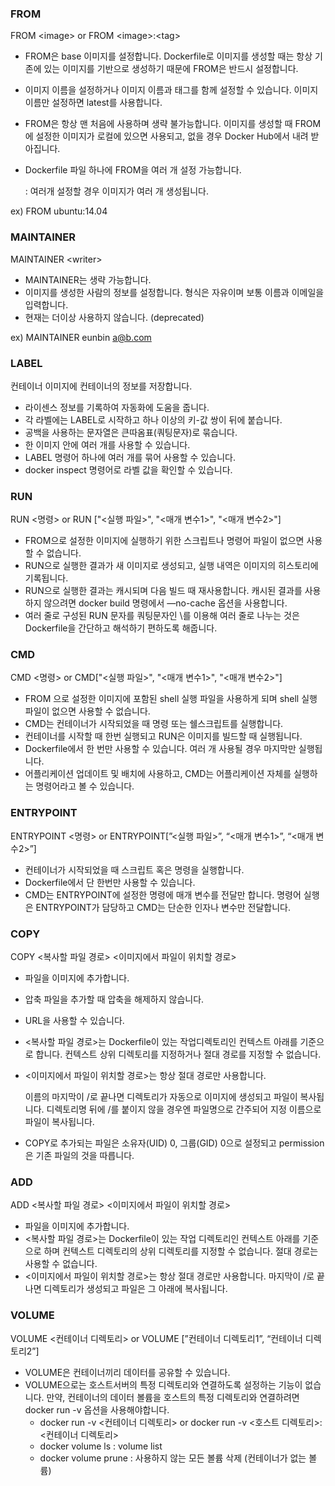 ### FROM

FROM \<image\> or FROM \<image\>:\<tag\>

- FROM은 base 이미지를 설정합니다. Dockerfile로 이미지를 생성할 때는 항상 기존에 있는 이미지를 기반으로 생성하기 때문에 FROM은 반드시 설정합니다.
- 이미지 이름을 설정하거나 이미지 이름과 태그를 함께 설정할 수 있습니다. 이미지 이름만 설정하면 latest를 사용합니다.
- FROM은 항상 맨 처음에 사용하며 생략 불가능합니다. 이미지를 생성할 때 FROM에 설정한 이미지가 로컬에 있으면 사용되고, 없을 경우 Docker Hub에서 내려 받아집니다.
- Dockerfile 파일 하나에 FROM을 여러 개 설정 가능합니다.
    
    : 여러개 설정할 경우 이미지가 여러 개 생성됩니다.
  
ex) FROM ubuntu:14.04

### MAINTAINER

MAINTAINER \<writer\>

- MAINTAINER는 생략 가능합니다.
- 이미지를 생성한 사람의 정보를 설정합니다. 형식은 자유이며 보통 이름과 이메일을 입력합니다.
- 현재는 더이상 사용하지 않습니다. (deprecated)

ex) MAINTAINER eunbin <a@b.com>

### LABEL

컨테이너 이미지에 컨테이너의 정보를 저장합니다.

- 라이센스 정보를 기록하여 자동화에 도움을 줍니다.
- 각 라벨에는 LABEL로 시작하고 하나 이상의 키-값 쌍이 뒤에 붙습니다.
- 공백을 사용하는 문자열은 큰따옴표(쿼팅문자)로 묶습니다.
- 한 이미지 안에 여러 개를 사용할 수 있습니다.
- LABEL 명령어 하나에 여러 개를 묶어 사용할 수 있습니다.
- docker inspect 명령어로 라벨 값을 확인할 수 있습니다.

### RUN

RUN <명령> or RUN ["<실행 파일>", "<매개 변수1>", "<매개 변수2>"]

- FROM으로 설정한 이미지에 실행하기 위한 스크립트나 명령어 파일이 없으면 사용할 수 없습니다.
- RUN으로 실행한 결과가 새 이미지로 생성되고, 실행 내역은 이미지의 히스토리에 기록됩니다.
- RUN으로 실행한 결과는 캐시되며 다음 빌드 때 재사용합니다. 캐시된 결과를 사용하지 않으려면 docker build 명령에서 —no-cache 옵션을 사용합니다.
- 여러 줄로 구성된 RUN 문자를 쿼팅문자인 \를 이용해 여러 줄로 나누는 것은 Dockerfile을 간단하고 해석하기 편하도록 해줍니다.

### CMD

CMD <명령> or CMD["<실행 파일>", "<매개 변수1>", "<매개 변수2>"]

- FROM 으로 설정한 이미지에 포함된 shell 실행 파일을 사용하게 되며 shell 실행 파일이 없으면 사용할 수 없습니다.
- CMD는 컨테이너가 시작되었을 때 명령 또는 쉘스크립트를 실행합니다.
- 컨테이너를 시작할 때 한번 실행되고 RUN은 이미지를 빌드할 때 실행됩니다.
- Dockerfile에서 한 번만 사용할 수 있습니다. 여러 개 사용될 경우 마지막만 실행됩니다.
- 어플리케이션 업데이트 및 배치에 사용하고, CMD는 어플리케이션 자체를 실행하는 명령어라고 볼 수 있습니다.

### ENTRYPOINT

ENTRYPOINT <명령> or ENTRYPOINT[”<실행 파일>”, “<매개 변수1>”, “<매개 변수2>”]

- 컨테이너가 시작되었을 때 스크립트 혹은 명령을 실행합니다.
- Dockerfile에서 단 한번만 사용할 수 있습니다.
- CMD는 ENTRYPOINT에 설정한 명령에 매개 변수를 전달만 합니다. 명령어 실행은 ENTRYPOINT가 담당하고 CMD는 단순한 인자나 변수만 전달합니다.

### COPY

COPY <복사할 파일 경로> <이미지에서 파일이 위치할 경로>

- 파일을 이미지에 추가합니다.
- 압축 파일을 추가할 때 압축을 해제하지 않습니다.
- URL을 사용할 수 있습니다.
- <복사할 파일 경로>는 Dockerfile이 있는 작업디렉토리인 컨텍스트 아래를 기준으로 합니다. 컨텍스트 상위 디렉토리를 지정하거나 절대 경로를 지정할 수 없습니다.
- <이미지에서 파일이 위치할 경로>는 항상 절대 경로만 사용합니다.
    
    이름의 마지막이 /로 끝나면 디렉토리가 자동으로 이미지에 생성되고 파일이 복사됩니다. 디렉토리명 뒤에 /를 붙이지 않을 경우엔 파일명으로 간주되어 지정 이름으로 파일이 복사됩니다.
    
- COPY로 추가되는 파일은 소유자(UID) 0, 그룹(GID) 0으로 설정되고 permission은 기존 파일의 것을 따릅니다.

### ADD

ADD <복사할 파일 경로> <이미지에서 파일이 위치할 경로>

- 파일을 이미지에 추가합니다.
- <복사할 파일 경로>는 Dockerfile이 있는 작업 디렉토리인 컨텍스트 아래를 기준으로 하며 컨텍스트 디렉토리의 상위 디렉토리를 지정할 수 없습니다. 절대 경로는 사용할 수 없습니다.
- <이미지에서 파일이 위치할 경로>는 항상 절대 경로만 사용합니다. 마지막이 /로 끝나면 디렉토리가 생성되고 파일은 그 아래에 복사됩니다.

### VOLUME

VOLUME <컨테이너 디렉토리> or VOLUME [”컨테이너 디렉토리1”, “컨테이너 디렉토리2”]

- VOLUME은 컨테이너끼리 데이터를 공유할 수 있습니다.
- VOLUME으로는 호스트서버의 특정 디렉토리와 연결하도록 설정하는 기능이 없습니다. 만약, 컨테이너의 데이터 볼륨을 호스트의 특정 디렉토리와 연결하려면 docker run -v 옵션을 사용해야합니다.
    - docker run -v <컨테이너 디렉토리> or docker run -v <호스트 디렉토리>:<컨테이너 디렉토리>
    - docker volume ls : volume list
    - docker volume prune : 사용하지 않는 모든 볼륨 삭제 (컨테이너가 없는 볼륨)
